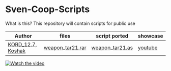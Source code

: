 # Sven-Coop-Scripts
What is this? This repository will contain scripts for public use

Author | files | script ported | showcase
------ | ----- | ------------- | --------
[KORD_12.7, Koshak](http://aghl.ru/forum/) | [weapon_tar21.rar](https://github.com/Gaftherman/Sven-Coop-Scripts/blob/main/Half-Life%20-%20Weapon%20Mod/weapon_tar21.rar) | [weapon_tar21.as](https://github.com/Gaftherman/Sven-Coop-Scripts/blob/main/Half-Life%20-%20Weapon%20Mod/weapon_tar21.as) | [youtube](https://youtu.be/MPmh9jf0qtI)

[![Watch the video](https://img.youtube.com/vi/MPmh9jf0qtI/hqdefault.jpg)](https://youtu.be/MPmh9jf0qtI)


